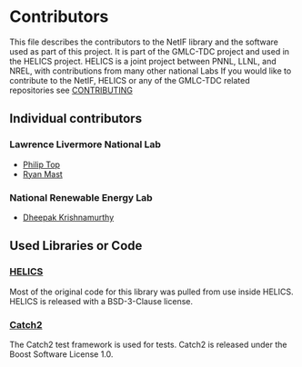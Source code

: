 # Contributors
This file describes the contributors to the NetIF library and the software used as part of this project. It is part of the GMLC-TDC project and used in the HELICS project.  HELICS is a joint project between PNNL, LLNL, and NREL, with contributions from many other national Labs
If you would like to contribute to the NetIF, HELICS or any of the GMLC-TDC related repositories see [CONTRIBUTING](CONTRIBUTING.md)

## Individual contributors

### Lawrence Livermore National Lab
 - [Philip Top](https://github.com/phlptp)
 - [Ryan Mast](https://github.com/nightlark)

### National Renewable Energy Lab
 - [Dheepak Krishnamurthy](https://github.com/kdheepak)

## Used Libraries or Code

### [HELICS](https://github.com/GMLC-TDC/HELICS)  
Most of the original code for this library was pulled from use inside HELICS. HELICS is released with a BSD-3-Clause license.

### [Catch2](https://github.com/catchorg/Catch2)
The Catch2 test framework is used for tests. Catch2 is released under the Boost Software License 1.0.
